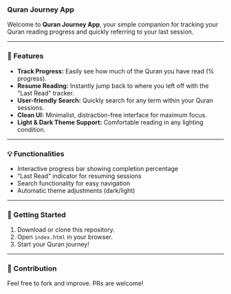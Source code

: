 ### **Quran Journey App**

Welcome to **Quran Journey App**, your simple companion for tracking your Quran reading progress and quickly referring to your last session.

---

### 🚀 Features

- **Track Progress:** Easily see how much of the Quran you have read (% progress).
- **Resume Reading:** Instantly jump back to where you left off with the "Last Read" tracker.
- **User-friendly Search:** Quickly search for any term within your Quran sessions.
- **Clean UI:** Minimalist, distraction-free interface for maximum focus.
- **Light \& Dark Theme Support:** Comfortable reading in any lighting condition.

---

### 💡 Functionalities

- Interactive progress bar showing completion percentage
- “Last Read” indicator for resuming sessions
- Search functionality for easy navigation
- Automatic theme adjustments (dark/light)

---

### 🚀 Getting Started

1. Download or clone this repository.
2. Open `index.html` in your browser.
3. Start your Quran journey!

---

### 🌟 Contribution

Feel free to fork and improve. PRs are welcome!
